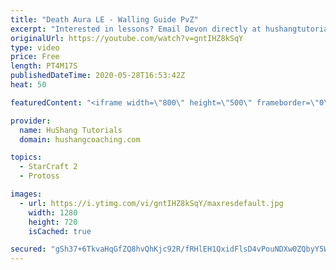 ```yaml
---
title: "Death Aura LE - Walling Guide PvZ"
excerpt: "Interested in lessons? Email Devon directly at hushangtutorials@outlook.com ------------------------------------------------------------------------------------------------------- Want to support HuShang Tutorials directly? Patreon is a website where you can contribute a monthly donation that will help"
originalUrl: https://youtube.com/watch?v=gntIHZ8kSqY
type: video
price: Free
length: PT4M17S
publishedDateTime: 2020-05-28T16:53:42Z
heat: 50

featuredContent: "<iframe width=\"800\" height=\"500\" frameborder=\"0\" src=\"https://www.youtube.com/embed/gntIHZ8kSqY\" allow=\"accelerometer; autoplay; encrypted-media; gyroscope; picture-in-picture\" allowfullscreen></iframe>"

provider:
  name: HuShang Tutorials
  domain: hushangcoaching.com

topics:
  - StarCraft 2
  - Protoss

images:
  - url: https://i.ytimg.com/vi/gntIHZ8kSqY/maxresdefault.jpg
    width: 1280
    height: 720
    isCached: true

secured: "gSh37+6TkvaHqGfZQ8hvQhKjc92R/fRHlEH1QxidFlsD4vPouNDXw0ZQbyY5WXkET0A/mysKIceXWbumDezHN8lBdi4djtMKHqXTcc2OBmb7beyjkAyI0jyC2QXBa9prP2FcblD0LXS1qaigiEPGJqXsFVtpqFWqc82x/54ZW33y2xUddpaD9wJ+b2q/CogWm7XoocSTsMDFb5fAJ5PKrwAJxpei/GvKGUHAb4kD7MG6yD1/qMDBxTS6FHQuGCznjYzHdA4Aa0ZoUEaCGNBa7cpJnKTAC5bdN2nIaimR/n9Y3WJInhJqegRZvfZPLaarfn18EEWVp+p6TauzSpNnt0Nqx249TP3Vcju6B/q39i6Ah9HfesAoLGWfaxNv9xVz4QiTauSQEEx9CDgmkhABjGdrgMYbQBvQnoKBS0oTRtI=;wyOb4i2kUBcfLN44nALMAw=="
---
```


